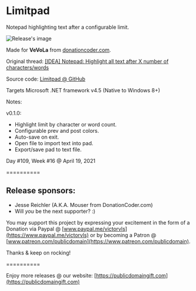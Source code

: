 # Limitpad
Notepad highlighting text after a configurable limit.

![Release's image](https://user-images.githubusercontent.com/54631779/115281185-b7cdc380-a116-11eb-82c4-92db6ba2f29c.png)

Made for **VeVoLa** from [donationcoder.com](https://www.donationcoder.com).

Original thread: [[IDEA] Notepad: Highlight all text after X number of characters/words](https://www.donationcoder.com/forum/index.php?topic=51129.0)

Source code: [Limitpad @ GitHub](https://github.com/publicdomain/limitpad/)

Targets Microsoft .NET framework v4.5 (Native to Windows 8+)

Notes:

v0.1.0:
- Highlight limit by character or word count.
- Configurable prev and post colors.
- Auto-save on exit.
- Open file to import text into pad.
- Export/save pad to text file.

Day #109, Week #16 @ April 19, 2021

==========

## Release sponsors:

* Jesse Reichler (A.K.A. Mouser from DonationCoder.com)
* Will *you* be the next supporter? :)

You may support this project by expressing your excitement in the form of a Donation via Paypal @ [www.paypal.me/victorvls](https://www.paypal.me/victorvls) or by becoming a Patron @ [www.patreon.com/publicdomain](https://www.patreon.com/publicdomain).

Thanks & keep on rocking!

==========

Enjoy more releases @ our website: [https://publicdomaingift.com](https://publicdomaingift.com)
